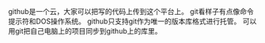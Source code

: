 github是一个云，大家可以把写的代码上传到这个平台上。
git看样子有点像命令提示符和DOS操作系统。
github只支持git作为唯一的版本库格式进行托管。
可以用git把自己电脑上的项目同步到github上的库里。
